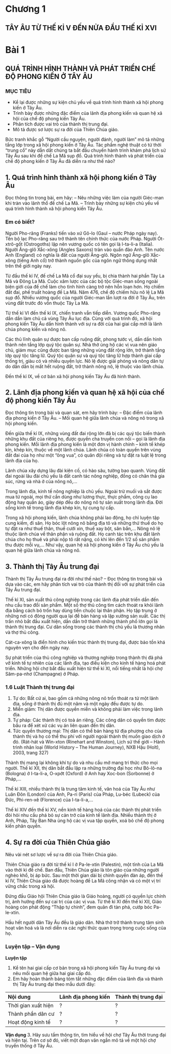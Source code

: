 # Chương 1
## TÂY ÂU TỪ THẾ KỈ V ĐẾN NỬA ĐẦU THẾ KỈ XVI

# Bài 1
## QUÁ TRÌNH HÌNH THÀNH VÀ PHÁT TRIỂN CHẾ ĐỘ PHONG KIẾN Ở TÂY ÂU

### MỤC TIÊU
*   Kể lại được những sự kiện chủ yếu về quá trình hình thành xã hội phong kiến ở Tây Âu.
*   Trình bày được những đặc điểm của lãnh địa phong kiến và quan hệ xã hội của chế độ phong kiến Tây Âu.
*   Phân tích được vai trò của thành thị trung đại.
*   Mô tả được sơ lược sự ra đời của Thiên Chúa giáo.

Bức tranh khắc gỗ “Người cầu nguyện, người đánh, người làm” mô tả những tầng lớp trong xã hội phong kiến ở Tây Âu. Tác phẩm nghệ thuật có từ thời “trung cổ” này dẫn dắt chúng ta bắt đầu chuyến hành trình khám phá lịch sử Tây Âu sau khi đế chế La Mã sụp đổ. Quá trình hình thành và phát triển của chế độ phong kiến ở Tây Âu đã diễn ra như thế nào?

## 1. Quá trình hình thành xã hội phong kiến ở Tây Âu

Đọc thông tin trong bài, em hãy:
– Nêu những việc làm của người Giéc-man khi tràn vào lãnh thổ đế chế La Mã.
– Trình bày những sự kiện chủ yếu về quá trình hình thành xã hội phong kiến Tây Âu.

### Em có biết?

Người Pho-răng (Franks) tiến vào xứ Gô-lo (Gaul – nước Pháp ngày nay). Tên bộ lạc Pho-răng sau trở thành tên chính thức của nước Pháp. Người Ót-xtrô-gốt (Ostrogoths) lập nên vương quốc có tên gọi là I-ta-li-a (Italia). Người Ăng-glô Xắc-xông (Angles Saxons) tràn vào quần đảo Anh. Tên nước Anh (England) có nghĩa là đất của người Ăng-glô. Ngôn ngữ Ăng-glô Xắc-xông (tiếng Anh cổ) trở thành nguồn gốc của ngôn ngữ thông dụng nhất trên thế giới ngày nay.

Từ đầu thế kỉ IV, đế chế La Mã cổ đại suy yếu, bị chia thành hai phần Tây La Mã và Đông La Mã. Cuộc xâm lược của các bộ tộc Giéc-man sống ngoài biên giới của đế chế làm cho tình hình càng trở nên hỗn loạn hơn. Họ chiếm đất đai, phế truất hoàng đế La Mã. Năm 476, chế độ chiếm hữu nô lệ La Mã sụp đổ. Nhiều vương quốc của người Giéc-man lần lượt ra đời ở Tây Âu, trên vùng đất trước đó vốn thuộc Tây La Mã.

Từ thế kỉ VI đến thế kỉ IX, chiến tranh vẫn tiếp diễn. Vương quốc Pho-răng dần dần làm chủ cả vùng Tây Âu lục địa. Cùng với quá trình đó, xã hội phong kiến Tây Âu dần hình thành với sự ra đời của hai giai cấp mới là lãnh chúa phong kiến và nông nô.

Các thủ lĩnh quân sự được ban cấp ruộng đất, phong tước vị, dần dần hình thành nên tầng lớp quý tộc quân sự. Nhà thờ ủng hộ các vị vua nên giáo chủ, giám mục cũng được ban tặng những vùng đất rộng lớn, trở thành tầng lớp quý tộc tăng lữ. Quý tộc quân sự và quý tộc tăng lữ hợp thành giai cấp thống trị, giàu có và nhiều quyền lực. Nô lệ được giải phóng và nông dân tự do dần dần bị mất hết ruộng đất, trở thành nông nô, lệ thuộc vào lãnh chúa.

Đến thế kỉ IX, về cơ bản xã hội phong kiến Tây Âu đã hình thành.

## 2. Lãnh địa phong kiến và quan hệ xã hội của chế độ phong kiến Tây Âu

Đọc thông tin trong bài và quan sát, em hãy trình bày:
– Đặc điểm của lãnh địa phong kiến ở Tây Âu.
– Mối quan hệ giữa lãnh chúa và nông nô trong xã hội phong kiến.

Đến giữa thế kỉ IX, những vùng đất đai rộng lớn đã bị các quý tộc biến thành những khu đất của riêng họ, được quyền cha truyền con nối – gọi là lãnh địa phong kiến. Mỗi lãnh địa phong kiến là một đơn vị hành chính – kinh tế khép kín, khép kín, thuộc về một lãnh chúa. Lãnh chúa có toàn quyền trên vùng đất đai của họ như một “ông vua”, có quân đội riêng và tự đặt ra luật lệ trong lãnh địa của họ.

Lãnh chúa xây dựng lâu đài kiên cố, có hào sâu, tường bao quanh. Vùng đất đai ngoài lâu đài chủ yếu là đất canh tác nông nghiệp, đồng cỏ chăn thả gia súc, rừng và nhà ở của nông nô,...

Trong lãnh địa, kinh tế nông nghiệp là chủ yếu. Ngoài trừ muối và sắt được mua từ ngoài, mọi thứ cần dùng như lương thực, thực phẩm, công cụ lao động hay quần áo, giày dép đều do nông nô tự sản xuất trong lãnh địa. Đời sống kinh tế trong lãnh địa khép kín, tự cung tự cấp.

Trong xã hội phong kiến, lãnh chúa không phải lao động, họ chỉ luyện tập cung kiếm, đi săn. Họ bóc lột nông nô bằng địa tô và những thứ thuế do họ tự đặt ra như thuế thân, thuế cưới xin, thuế xay bột, săn bắn,... Nông nô lệ thuộc lãnh chúa về thân phận và ruộng đất. Họ canh tác trên khu đất lãnh chúa cho họ thuê và phải nộp tô rất nặng, có khi lên đến 1/2 số sản phẩm thu được mỗi vụ,... Như vậy, quan hệ xã hội phong kiến ở Tây Âu chủ yếu là quan hệ giữa lãnh chúa và nông nô.

## 3. Thành thị Tây Âu trung đại

Thành thị Tây Âu trung đại ra đời như thế nào?
– Đọc thông tin trong bài và dựa vào các, em hãy phân tích vai trò của thành thị đối với sự phát triển của Tây Âu trung đại.

Thế kỉ XI, sản xuất thủ công nghiệp trong các lãnh địa phát triển dần đến nhu cầu trao đổi sản phẩm. Một số thợ thủ công tìm cách thoát ra khỏi lãnh địa bằng cách bỏ trốn hay dùng tiền chuộc lại thân phận. Họ tập trung ở những nơi có đông người qua lại để bán hàng và lập xưởng sản xuất. Các thị trấn nhỏ bắt đầu xuất hiện, dần dần trở thành những thành phố lớn gọi là thành thị trung đại. Cư dân sống trong các thành thị chủ yếu là thương nhân và thợ thủ công.

Cát-ca-xông là điển hình cho kiến trúc thành thị trung đại, được bảo tồn khá nguyên vẹn cho đến ngày nay.

Sự phát triển của thủ công nghiệp và thương nghiệp trong thành thị đã phá vỡ kinh tế tự nhiên của các lãnh địa, tạo điều kiện cho kinh tế hàng hoá phát triển.
Những hội chợ bắt đầu xuất hiện từ thế kỉ XI, nổi tiếng nhất là hội chợ Săm-pa-nhơ (Champagne) ở Pháp.

### 1.6 Luật Thành thị trung đại
1. Tự do: Bất cứ ai, bao gồm cả những nông nô trốn thoát ra từ một lãnh địa, sống ở thành thị đủ một năm và một ngày đều được tự do.
2. Miễn giảm: Thị dân được quyền miễn và không phải làm việc trong lãnh địa.
3. Tự pháp: Các thành thị có toà án riêng. Các công dân có quyền tìm được bầu ra để xét xử các vụ án liên quan đến thị dân.
4. Tức quyền thương mại: Thị dân có thể bán hàng từ địa phương cho của thành thị và họ có thể thu phí với người ngoài thành thị muốn giao dịch ở đó.
(Rát-hát và Win-xton (Rinehart and Winston), Lịch sử thế giới – Hành trình nhân loại (World History – The Human Journey), NXB Hậu (Holt), 2003, trang 327)

Thành thị mang lại không khí tự do và nhu cầu mở mang tri thức cho mọi người.
Thế kỉ XII, thị dân bắt đầu lập ra những trường đại học như Bô-lô-na (Bologna) ở I-ta-li-a, O-xpớt (Oxford) ở Anh hay Xoc-bon (Sorbonne) ở Pháp,...

Thế kỉ XIII, nhiều thành thị là trung tâm kinh tế, văn hoá của Tây Âu như Luân Đôn (London) của Anh, Pa-ri (Paris) của Pháp, Lu-béc (Lubeck) của Đức, Phi-ren-xê (Florence) của I-ta-li-a,...

Thế kỉ XIV đến thế kỉ XV, nền kinh tế hàng hoá của các thành thị phát triển đòi hỏi nhu cầu phá bỏ sự cản trở của kinh tế lãnh địa. Nhiều thành thị ở Anh, Pháp, Tây Ban Nha ủng hộ các vị vua tập quyền, xoá bỏ chế độ phong kiến phân quyền.

## 4. Sự ra đời của Thiên Chúa giáo

Nêu vài nét sơ lược về sự ra đời của Thiên Chúa giáo.

Thiên Chúa giáo ra đời từ thế kỉ I ở Pa-le-xtin (Palestin), một tỉnh của La Mã vào thời kì đế chế. Ban đầu, Thiên Chúa giáo là tôn giáo của những người nghèo khổ, bị áp bức. Sau một thời gian dài bị chính quyền đàn áp, đến thế kỉ IV, Thiên Chúa giáo đã được hoàng đế La Mã công nhận và có một vị trí vững chắc trong xã hội.

Đứng đầu Giáo hội Thiên Chúa giáo là Giáo hoàng, người có quyền lực chính trị, ảnh hưởng đến sự cai trị của các vị vua. Từ thế kỉ XI đến thế kỉ XII, Giáo hoàng còn phát động “Thập tự chinh”, đem quân đi tàn phá, cướp bóc Pa-le-xtin.

Hầu hết người dân Tây Âu đều là giáo dân. Nhà thờ trở thành trung tâm sinh hoạt văn hoá và là nơi diễn ra các nghi thức quan trọng trong cuộc sống của họ.

### Luyện tập – Vận dụng

**Luyện tập**
1. Kể tên hai giai cấp cơ bản trong xã hội phong kiến Tây Âu trung đại và nêu mối quan hệ giữa hai giai cấp đó.
2. Em hãy hoàn thành bảng tóm tắt những đặc điểm của lãnh địa và thành thị Tây Âu trung đại theo mẫu dưới đây:

| Nội dung           | Lãnh địa phong kiến | Thành thị trung đại |
| :----------------- | :----------------- | :----------------- |
| Thời gian xuất hiện | ?                  | ?                  |
| Thành phần dân cư  | ?                  | ?                  |
| Hoạt động kinh tế  | ?                  | ?                  |

**Vận dụng**
3. Hãy sưu tầm thông tin, tìm hiểu về hội chợ Tây Âu thời trung đại và hiện tại. Trên cơ sở đó, viết một đoạn văn ngắn mô tả về một hội chợ truyền thống ở Tây Âu.
